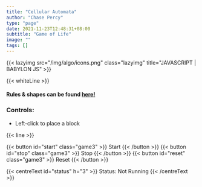 ```yaml
---
title: "Cellular Automata"
author: "Chase Percy"
type: "page"
date: 2021-11-23T12:48:31+08:00
subtitle: "Game of Life"
image: ""
tags: []
---
```


{{< lazyimg src="/img/algo/icons.png" class="lazyimg" title="JAVASCRIPT | BABYLON JS" >}}

{{< whiteLine >}}

#### Rules & shapes can be found [here!](https://en.wikipedia.org/wiki/Conway%27s_Game_of_Life)

### Controls:
- Left-click to place a block

{{< line >}}

{{< button id="start" class="game3" >}} Start {{< /button >}}
{{< button id="stop" class="game3" >}} Stop {{< /button >}}
{{< button id="reset" class="game3" >}} Reset {{< /button >}}

{{< centreText id="status" h="3" >}} Status: Not Running {{< /centreText >}} 
